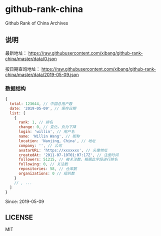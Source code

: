 # github-rank-china

Github Rank of China Archives

## 说明

最新地址： <https://raw.githubusercontent.com/xibang/github-rank-china/master/data/0.json>

按日期查询地址： <https://raw.githubusercontent.com/xibang/github-rank-china/master/data/2019-05-09.json>

### 数据结构

```js
{
  total: 123644, // 中国总用户数
  date: '2019-05-09', // 保存日期
  list: [
    {
      rank: 1, // 排名
      change: 0, // 变化，负为下降
      login: 'willin', // 用户名
      name: 'Willin Wang', // 昵称
      location: 'Nanjing, China', // 地址
      company: '', // 公司
      avatarURL: 'https://xxxxxxx', // 头像地址
      createdAt: '2011-07-10T01:07:17Z', // 注册时间
      followers: 51215, // 被关注数，根据此字段进行排名
      following: 0, // 关注数
      repositories: 58, // 仓库数
      organizations: 0 // 组织数
    }
    // , ...
  ]
}
```

Since: 2019-05-09

## LICENSE

MIT
